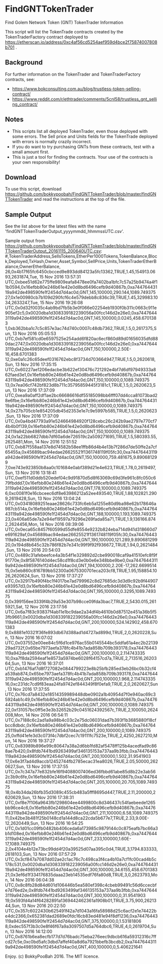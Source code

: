 # FindGNTTokenTrader
Find Golem Network Token (GNT) TokenTrader Information

This script will list the TokenTrade contracts created by the TokenTraderFactory contract deployed to https://etherscan.io/address/0xc4af56cd5254aef959d4bce2f75874007808b701 .

## Background
For further information on the TokenTrader and TokenTraderFactory contracts, see:
* https://www.bokconsulting.com.au/blog/trustless-token-selling-contract/
* https://www.reddit.com/r/ethtrader/comments/5cnl58/trustless_gnt_selling_contract/

## Notes
* This scripts list all deployed TokenTrader, even those deployed with some errors. The Sell price and Units fields for the TokenTrade deployed with errors is normally crazily incorrect.
* If you do want to try purchasing GNTs from these contracts, test with  a small amount first.
* This is just a tool for finding the contracts. Your use of the contracts is your own responsibility!

## Download
To use this script, download https://github.com/bokkypoobah/FindGNTTokenTrader/blob/master/findGNTTokenTrader and read the instructions at the top of the file.

## Sample Output

See the list above for the latest files with the name 'findGNTTokenTraderOutput_yyyymmdd_hhmmssUTC.csv'.

Sample output from https://github.com/bokkypoobah/FindGNTTokenTrader/blob/master/findGNTTokenTraderOutput_20161115_200640UTC.csv:
    #,TokenTraderAddress,SellsTokens,EtherPer1000Tokens,TokenBalance,Block,Deployed,TxHash,Owner,Asset,Symbol,SellPrice,Units,TokenTraderEtherBalance,OwnerEtherBalance,
    26,0x4b17f65fc6450cbcced9e893dd84123a5fc13362,TRUE,1.45,154913.0693,2631874,Tue, 15 Nov 2016 13:57:31 UTC,0xbee51d62e775ffe9809eafa8478ee0fa7402ba1bfc7c57a25b9474a4f11b0594,0x16efbb80e246b61e42e0d8bd6496cefb9d40867b,0xa74476443119a942de498590fe1f2454d7d4ac0d,GNT,145,100000,290.144,1089.749375
    27,0x1e00980cb7b109d290fcf6c4e579debb8c836c39,TRUE,1.45,329983.1034,2633247,Tue, 15 Nov 2016 19:26:08 UTC,0x0d32f0035c4ab9bd7fb5b3e0f066e02254eb1930f0b311c0663c911e905ef2c5,0x0020dba1d308339182239056a00fcc146d2e26e0,0xa74476443119a942de498590fe1f2454d7d4ac0d,GNT,145,100000,0.0245,458.6701383
    1,0xb362bba1c7c5c857e3ac74d740c0007c48db7362,TRUE,1.5,0,2617375,Sun, 13 Nov 2016 05:05:53 UTC,0xb7ef581cd0e6597525e254add6f820ac6ecf860d89d01656035dfd880dac2747,0x0020dba1d308339182239056a00fcc146d2e26e0,0xa74476443119a942de498590fe1f2454d7d4ac0d,GNT,150,100000,2.50E-16,458.6701383
    12,0xe0a1c26c65deef0316762ebc8f3734d703664947,TRUE,1.5,0,2620618,Sun, 13 Nov 2016 17:35:15 UTC,0x60227ae1206edacbe3b622ef30476c721292e4bf7d6df97949333a862faed3e1,0x16efbb80e246b61e42e0d8bd6496cefb9d40867b,0xa74476443119a942de498590fe1f2454d7d4ac0d,GNT,150,100000,0,1089.749375
    13,0x7ea06cf742bf823d8b711c35795859445f3181c1,TRUE,1.5,0,2620623,Sun, 13 Nov 2016 17:37:09 UTC,0xea9a0aff2df1ae2bc66686616df55185098bb6fff07dd4cca81073bad28e6fbe,0x16efbb80e246b61e42e0d8bd6496cefb9d40867b,0xa74476443119a942de498590fe1f2454d7d4ac0d,GNT,150,100000,0,1089.749375
    14,0x27b705cb1e854205db45d2353e1e7c9e5997b585,TRUE,1.5,0,2620623,Sun, 13 Nov 2016 17:37:09 UTC,0x0a4bd47793a91e524664984920f128cebc26c242b9ae2797e770cf74b4b0f139,0x16efbb80e246b61e42e0d8bd6496cefb9d40867b,0xa74476443119a942de498590fe1f2454d7d4ac0d,GNT,150,100000,0,1089.749375
    24,0x1a22bb6827dbb7df60a6de726519c2a509271695,TRUE,1.5,580393.55,2625481,Mon, 14 Nov 2016 12:51:52 UTC,0xb87f558aa137e8d74582b58ee1ffb86d4b4e13b7f286d7de50ffe2a7cf65455a,0x45689bac94edae26625521f1361748119f05fc30,0xa74476443119a942de498590fe1f2454d7d4ac0d,GNT,150,100000,759.481675,9.890681299
    7,0xe743e923850b8aa0c101684e0abf389d21e4e623,TRUE,1.78,0,2619497,Sun, 13 Nov 2016 13:18:41 UTC,0xef511d0ddb520edef04c9d91870d5d8f63069c69d3fe961c8fc050c679fbddd7,0x16efbb80e246b61e42e0d8bd6496cefb9d40867b,0xa74476443119a942de498590fe1f2454d7d4ac0d,GNT,178,100000,0,1089.749375
    6,0xc0081f0e16cbceec6df8e63986212a52ee493540,TRUE,1.88,102821.2909,2619428,Sun, 13 Nov 2016 13:04:24 UTC,0x03418089251eaae28626c733fc6eb5a1255e80d9ba98e62b178646a987cb514a,0x16efbb80e246b61e42e0d8bd6496cefb9d40867b,0xa74476443119a942de498590fe1f2454d7d4ac0d,GNT,188,100000,1.193,1089.749375
    23,0x406a65de7a2e94ef19597a79296e269fada85a71,TRUE,1.9,136166.8742,2624456,Mon, 14 Nov 2016 08:39:06 UTC,0x0eca65c8457f60599d55dfe8554e9232b824eba714d941d318660d7e691629af,0x45689bac94edae26625521f1361748119f05fc30,0xa74476443119a942de498590fe1f2454d7d4ac0d,GNT,190,100000,121.289,9.890681299
    20,0x194d8b645c32b786f82b7e341c99f9f92f936672,TRUE,1.94,0,2621484,Sun, 13 Nov 2016 20:54:03 UTC,0x489c31afebeefce4a3b54f1e329892d2cbe990018caf9a41510efc8f9f91770e,0x8f5876140d4ec58cd1f8cd3e0b0e6e348bbe9be0,0xa74476443119a942de498590fe1f2454d7d4ac0d,GNT,194,100000,2.20E-17,262.6699514
    15,0x5eb860c816789bb52300a0675300701eca203cf8,TRUE,1.95,158854.1026,2620624,Sun, 13 Nov 2016 17:37:27 UTC,0x32917b490f4bc1f4017be7ad799962c8d27685dc3d3d9c92b9f44907e93957d3,0x16efbb80e246b61e42e0d8bd6496cefb9d40867b,0xa74476443119a942de498590fe1f2454d7d4ac0d,GNT,195,100000,0.3295,1089.749375
    0,0x399156ee3339f4b29a53e307b98cce09fda3bac7,TRUE,2,5430.015,2615921,Sat, 12 Nov 2016 23:17:56 UTC,0x6a7f83c93837f4ab11e1bc9dae2a34df4b4610b0d87512e451a36b5f53fb9661,0x0020dba1d308339182239056a00fcc146d2e26e0,0xa74476443119a942de498590fe1f2454d7d4ac0d,GNT,200,100000,524.142902,458.6701383
    9,0x8881e10321f36fe893db67d388ad1d4727ad899d,TRUE,2,0,2620228,Sun, 13 Nov 2016 16:07:02 UTC,0x037552e00ee84c5f6d1ce976ac55b0145544bc5ddfa61a4ec2b2213929ad732f,0x65be7973aefa378fc4b41b7ada858b709b393178,0xa74476443119a942de498590fe1f2454d7d4ac0d,GNT,200,100000,0,2.114743335
    10,0xa7f8da2594eaf1e8573a5974be6028f64157cd7a,TRUE,2,713516,2620364,Sun, 13 Nov 2016 16:37:01 UTC,0xb1476af7d8f727082e0844799223e8b25bfb285ed3eb26bc0b32cf4a539ab874,0x65be7973aefa378fc4b41b7ada858b709b393178,0xa74476443119a942de498590fe1f2454d7d4ac0d,GNT,200,100000,1.968,2.114743335
    16,0xc231dc7cd9f83eaa24fa9742ef844349f8f0efa9,TRUE,2,0,2620627,Sun, 13 Nov 2016 17:37:55 UTC,0x76cd7a8432e18514359989448dbe0902a1b40954d7f0e940ac69c35924ab1c49,0x16efbb80e246b61e42e0d8bd6496cefb9d40867b,0xa74476443119a942de498590fe1f2454d7d4ac0d,GNT,200,100000,0,1089.749375
    22,0xf31057bc0ff5e3e3b32652b29c0451624392567c,TRUE,2,100050,2624008,Mon, 14 Nov 2016 06:54:11 UTC,0x7188c6c2ad1a9a98b4c03c2e75dc06031dad7b393f1b3685880f18cfbcc8dbdc,0x16efbb80e246b61e42e0d8bd6496cefb9d40867b,0xa74476443119a942de498590fe1f2454d7d4ac0d,GNT,200,100000,0,1089.749375
    25,0xffd41efe3d3c073f4c7dbf2cec7c19111fc7523e,TRUE,2,4250,2627210,Mon, 14 Nov 2016 19:37:27 UTC,0x83989b896e99c80647a38a2d6bb1fd82af5478ff125b4acedfad9c868ae7b420,0x8fdb7441bd9263499af346135153a737aa9b3fbb,0xa74476443119a942de498590fe1f2454d7d4ac0d,GNT,200,100000,1.502,31.9541903
    17,0x6e3f7ad4d9accb12452744fb2785ecac31ea8026,TRUE,2.05,50000,2620627,Sun, 13 Nov 2016 17:37:55 UTC,0x7c347a77e832bfe16f94088007406ed36fbbd61abe85d8b22e3ab562c3b9c6fe,0x16efbb80e246b61e42e0d8bd6496cefb9d40867b,0xa74476443119a942de498590fe1f2454d7d4ac0d,GNT,205,100000,20.705,1089.749375
    18,0x4b34da26bfb35d3089c455cb483a5fff8695d447,TRUE,2.11,200000,2620629,Sun, 13 Nov 2016 17:38:31 UTC,0xf8e7f106a9643fb1298604ee4499800c8d346437c54faebeede1265bb96ce4c6,0x16efbb80e246b61e42e0d8bd6496cefb9d40867b,0xa74476443119a942de498590fe1f2454d7d4ac0d,GNT,211,100000,6.58,1089.749375
    11,0x42be3b481f25b0148cd1a144d8ca22cda5b677e7,TRUE,2.33,9.00E-12,2620449,Sun, 13 Nov 2016 16:54:25 UTC,0x1d01cc09fb0482bb406ceda6a173985c9879144c0c875eafb7bc66a3b1d108ed,0x16efbb80e246b61e42e0d8bd6496cefb9d40867b,0xa74476443119a942de498590fe1f2454d7d4ac0d,GNT,233,100000,1.60E-17,1089.749375
    2,0x4104e4b12e73bc99dd4f20a39525d07aa395c0d4,TRUE,3,1794.833333,2618103,Sun, 13 Nov 2016 07:57:29 UTC,0x3cf847a7087dd02ae2c1ac76c7c498ca3f4ca4b10a7cf1fc00cad4b5c178c531,0x0020dba1d308339182239056a00fcc146d2e26e0,0xa74476443119a942de498590fe1f2454d7d4ac0d,GNT,300,100000,34.6155,458.6701383
    21,0x3ef6d1f334176835daaa23eb14535edf76fa80d8,TRUE,3,0,2623793,Mon, 14 Nov 2016 06:04:38 UTC,0x8c8fb28d84d601d106446b5ea580ef398c4cbeb99491c56d6ccecbfe7d76ed2e,0x8fdb7441bd9263499af346135153a737aa9b3fbb,0xa74476443119a942de498590fe1f2454d7d4ac0d,GNT,300,100000,0,31.9541903
    19,0x593fd4a14f64282891a1369442462361a1908b01,TRUE,3.75,900,2621344,Sun, 13 Nov 2016 20:22:50 UTC,0x357c6022430b625491f42a7d1043a16fa58988d25c6acf2e1e74422be4dc2366,0x652381dad2689e0fdc16cb83ed481e94f8df1236,0xa74476443119a942de498590fe1f2454d7d4ac0d,GNT,375,100000,0,1.53181806
    8,0xdec557f3b3c0e8f46f67a9a3097507d5a764dbc6,TRUE,4,0,2619704,Sun, 13 Nov 2016 14:12:00 UTC,0x8761b6ea8ecfb177d7d76badc75eba276eec9dbcb616a59312316c7ffcd27c5e,0xc0bd5afc3dbd7affef40a8d6a7921bbefb3bcdb2,0xa74476443119a942de498590fe1f2454d7d4ac0d,GNT,400,100000,0,5.406221641


Enjoy. (c) BokkyPooBah 2016. The MIT licence.
